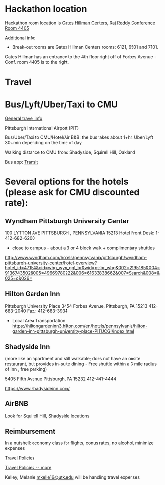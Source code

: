# Hackathon location

Hackathon room location is [Gates Hillman Centers, Raj Reddy Conference Room 4405](https://goo.gl/maps/fLdALmj8ymZNonKy5)
   
Additional info:  

* Break-out rooms are Gates Hillman Centers rooms:   6121, 6501 and 7101.
 
Gates Hillman has an entrance to the 4th floor right off of Forbes Avenue - Conf. room 4405 is to the right.

# Travel


Bus/Lyft/Uber/Taxi to CMU
=======
[General travel info](https://www.cmu.edu/visit/) 

Pittsburgh International Airport (PIT)

Bus/Uber/Taxi to CMU/Hotel/Air B&B: the bus takes about 1+hr, Uber/Lyft 30+min depending on the time of day 

Walking distance to CMU from: Shadyside, Squirell Hill, Oakland

Bus app: [Transit](https://transit.app)

# Several options for the hotels (please ask for CMU discounted rate):

## Wyndham Pittsburgh University Center
100 LYTTON AVE  PITTSBURGH ,  PENNSYLVANIA   15213
Hotel Front Desk: 1-412-682-6200
  
* close to campus - about a 3 or 4 block walk + complimentary shuttles  

http://www.wyndham.com/hotels/pennsylvania/pittsburgh/wyndham-pittsburgh-university-center/hotel-overview?hotel_id=47154&cid=whg_wyn_ggl_br&wid=ps:br_whg&002=2195185&004=9136743502&005=49669780222&006=61633838662&007=Search&008=&025=c&026=


## Hilton Garden Inn
Pittsburgh University Place
3454 Forbes Avenue,
Pittsburgh, PA  15213
412-683-2040
Fax.:  412-683-3934

* Local Area Transportation
https://hiltongardeninn3.hilton.com/en/hotels/pennsylvania/hilton-garden-inn-pittsburgh-university-place-PITUCGI/index.html
 

## Shadyside Inn  
(more like an apartment and still walkable;  does not have an onsite restaurant, but provides in-suite dining - Free shuttle within a 3 mile radius of Inn , free parking)

5405 Fifth Avenue
Pittsburgh, PA  15232
 412-441-4444

https://www.shadysideinn.com/ 


## AirBNB
 
 Look for Squirell Hill, Shadyside locations
 
 
## Reimbursement

In a nutshell: economy class for flights, conus rates, no alcohol, minimize expenses

[Travel Policies](https://liveutk.sharepoint.com/sites/engineering/eecs/portal/Shared%20Documents/Travel%20Policies%20and%20Procedures.docx)

[Travel Policies -- more](https://universitytennessee.policytech.com/dotNet/documents/?docid=566&public=true)

Kelley, Melanie <mkelle16@utk.edu> will be handling travel expenses
